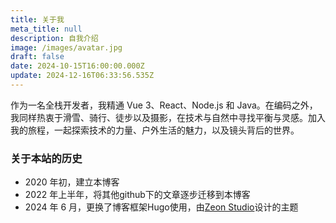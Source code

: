 ```yaml
---
title: 关于我
meta_title: null
description: 自我介绍
image: /images/avatar.jpg
draft: false
date: 2024-10-15T16:00:00.000Z
update: 2024-12-16T06:33:56.535Z
---
```


作为一名全栈开发者，我精通 Vue 3、React、Node.js 和 Java。在编码之外，我同样热衷于滑雪、骑行、徒步以及摄影，在技术与自然中寻找平衡与灵感。加入我的旅程，一起探索技术的力量、户外生活的魅力，以及镜头背后的世界。


### 关于本站的历史

- 2020 年初，建立本博客
- 2022 年上半年，将其他github下的文章逐步迁移到本博客
- 2024 年 6 月，更换了博客框架Hugo使用，由[Zeon Studio](https://zeon.studio)设计的主题

